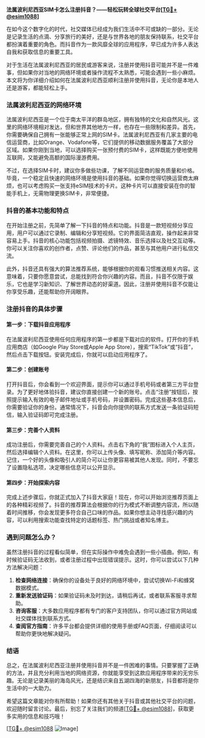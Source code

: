 **法属波利尼西亚SIM卡怎么注册抖音？——轻松玩转全球社交平台[[TG💪+ @esim1088](https://t.me/s/esim1088)]**

在如今这个数字化的时代，社交媒体已经成为我们生活中不可或缺的一部分。无论是记录生活的点滴、分享旅行的美好，还是与世界各地的朋友保持联系，社交平台都扮演着重要的角色。而抖音作为一款风靡全球的应用程序，早已成为许多人表达自我和获取信息的重要工具。

对于生活在法属波利尼西亚的居民或游客来说，注册并使用抖音可能并不是一件难事，但如果你对当地的网络环境或者操作流程不太熟悉，可能会遇到一些小麻烦。本文将为你详细介绍如何在法属波利尼西亚顺利注册并使用抖音，无论你是本地人还是游客，都能轻松上手。

### 法属波利尼西亚的网络环境

法属波利尼西亚是一个位于南太平洋的群岛地区，拥有独特的文化和自然风光。这里的网络环境相对发达，但和世界其他地方一样，也存在一些限制和差异。首先，你需要确保自己拥有一张能够正常上网的SIM卡。法属波利尼西亚有几家主要的电信运营商，比如Orange、Vodafone等，它们提供的移动数据服务覆盖了大部分区域。如果你刚到当地，可以选择购买一张预付费的SIM卡，这样既能方便地使用互联网，又能避免高额的国际漫游费用。

不过，在选择SIM卡时，建议你多做些功课，了解不同运营商的服务质量和价格。毕竟，一个稳定且快速的网络环境是使用抖音的基础。如果你觉得切换运营商太麻烦，也可以考虑购买一张支持eSIM技术的卡片。这种卡片可以直接安装在你的智能手机上，无需物理更换SIM卡，非常便捷。

### 抖音的基本功能和特点

在开始注册之前，先简单了解一下抖音的特点和功能。抖音是一款短视频分享应用，用户可以通过它录制、编辑和分享短视频。它的界面简洁直观，操作起来非常容易上手。抖音的核心功能包括视频拍摄、滤镜特效、音乐选择以及社交互动等。你可以关注你喜欢的创作者，点赞、评论他们的作品，甚至与其他用户进行私信交流。

此外，抖音还具有强大的算法推荐系统，能够根据你的观看习惯推送相关内容。这意味着，只要你愿意尝试，总能找到符合你兴趣的内容。而且，抖音不仅限于娱乐，它也是学习新知识、了解世界动态的好渠道。因此，注册并使用抖音不仅能让你享受乐趣，还能帮助你开阔眼界。

### 注册抖音的具体步骤

#### 第一步：下载抖音应用程序

在法属波利尼西亚使用任何应用程序的第一步都是下载对应的软件。打开你的手机应用商店（如Google Play Store或Apple App Store），搜索“TikTok”或“抖音”，然后点击下载按钮。安装完成后，你就可以启动应用程序了。

#### 第二步：创建账号

打开抖音后，你会看到一个欢迎界面，提示你可以通过手机号码或者第三方平台登录。为了更好地体验抖音，建议你直接创建一个新的账号。点击“注册”按钮后，按照提示输入有效的电子邮件地址或手机号码，并设置密码。完成这些基本信息后，你需要验证你的身份。通常情况下，抖音会向你提供的联系方式发送一条验证码短信，输入验证码即可完成注册。

#### 第三步：完善个人资料

成功注册后，你需要完善自己的个人资料。点击右下角的“我”图标进入个人主页，然后选择编辑个人资料。在这里，你可以上传头像、填写昵称、添加简介等内容。记住，一个好的头像和吸引人的简介可以让你更容易被其他人发现。同时，不要忘了设置隐私选项，决定哪些信息可以公开显示。

#### 第四步：开始探索内容

完成上述步骤后，你就正式加入了抖音大家庭！现在，你可以开始浏览推荐页面上的各种精彩视频了。抖音的推荐算法会根据你的行为模式不断调整内容流，所以随着时间推移，你会发现更多符合自己口味的作品。如果你想主动寻找感兴趣的内容，可以利用搜索功能查找特定的话题标签、热门挑战或者知名博主。

### 遇到问题怎么办？

虽然注册抖音的过程看似简单，但在实际操作中难免会遇到一些小插曲。例如，有时候验证码无法收到，或者注册过程中出现错误提示。这时，你可以尝试以下几种方法解决问题：

1. **检查网络连接**：确保你的设备处于良好的网络环境中，尝试切换Wi-Fi和蜂窝数据模式。
2. **重新发送验证码**：如果验证码未及时到达，请稍后再试，或者联系客服寻求帮助。
3. **咨询客服**：大多数应用程序都有专门的客户支持团队，你可以通过官方网站或社交媒体找到联系方式。
4. **查阅官方指南**：许多平台都会提供详细的使用手册或FAQ页面，仔细阅读可以帮助你更快地解决疑问。

### 结语

总之，在法属波利尼西亚注册并使用抖音并不是一件困难的事情。只要掌握了正确的方法，并且充分利用当地的网络资源，你就能享受到这款应用程序带来的无穷乐趣。无论是记录美丽的海岛风光，还是结识来自五湖四海的新朋友，抖音都将是你生活中的一大助力。

希望这篇文章能对你有所帮助！如果你还有其他关于抖音或其他社交平台的问题，欢迎随时留言讨论。最后，别忘了关注我们的频道[[TG💪+ @esim1088](https://t.me/s/esim1088)]，获取更多实用的信息和技巧哦！

[[TG💪+ @esim1088](https://t.me/s/esim1088) ![Image](https://i.postimg.cc/4NQfJmqS/Snipaste-2025-05-13-00-14-12.png)]